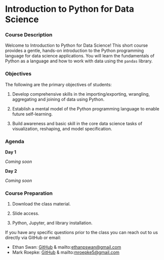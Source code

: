 # Introduction to Python for Data Science

### Course Description

Welcome to Introduction to Python for Data Science! This short course provides a gentle, hands-on introduction to the Python programming language for data science applications. You will learn the fundamentals of Python as a language and how to work with data using the `pandas` library.

### Objectives

The following are the primary objectives of students:

1. Develop comprehensive skills in the importing/exporting, wrangling, aggregating and joining of data using Python.

2. Establish a mental model of the Python programming language to enable future self-learning.

3. Build awareness and basic skill in the core data science tasks of visualization, reshaping, and model specification.

### Agenda

**Day 1**

*Coming soon*

**Day 2**

*Coming soon*

### Course Preparation

1. Download the class material.

2. Slide access.

3. Python, Jupyter, and library installation.


If you have any specific questions prior to the class you can reach out to us directly via GitHub or email:

  * Ethan Swan: [GitHub](https://www.github.com/eswan18) & mailto:ethanpswan@gmail.com
  * Mark Roepke: [GitHub](https://www.github.com/markroepke) & mailto:mroepke5@gmail.com
